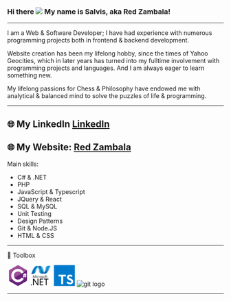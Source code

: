 ### Hi there <img src="https://raw.githubusercontent.com/MartinHeinz/MartinHeinz/master/wave.gif" width="30px"> My name is Salvis, aka Red Zambala!

---
I am a Web & Software Developer; I have had experience with numerous programming projects both in frontend & backend development. 

Website creation has been my lifelong hobby, since the times of Yahoo Geocities, which in later years has turned into my fulltime involvement with programming projects and languages. And I am always eager to learn something new.

My lifelong passions for Chess & Philosophy have endowed me with analytical & balanced mind to solve the puzzles of life & programming.


---
:globe_with_meridians: My LinkedIn [LinkedIn](https://www.linkedin.com/in/salvis-dislers/)
---
:globe_with_meridians: My Website: [Red Zambala](https://redzambala.com)
---
Main skills:

* C# & .NET
* PHP
* JavaScript & Typescript
* JQuery & React
* SQL & MySQL
* Unit Testing
* Design Patterns
* Git & Node.JS
* HTML & CSS

---
🧰 Toolbox

<img src="https://raw.githubusercontent.com/devicons/devicon/7a4ca8aa871d6dca81691e018d31eed89cb70a76/icons/csharp/csharp-original.svg" alt="csharp logo" width="50px"> <img src="https://raw.githubusercontent.com/devicons/devicon/7a4ca8aa871d6dca81691e018d31eed89cb70a76/icons/dot-net/dot-net-original-wordmark.svg" alt="dotnet logo" width="50px"> <img src="https://raw.githubusercontent.com/devicons/devicon/7a4ca8aa871d6dca81691e018d31eed89cb70a76/icons/typescript/typescript-original.svg" alt="typescript logo" width="50px"> <img src="https://cdn.worldvectorlogo.com/logos/git-icon.svg" alt="git logo" width="50px">

---
